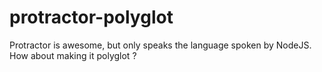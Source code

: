 protractor-polyglot
===================

Protractor is awesome, but only speaks the language spoken by NodeJS. How about making it polyglot ?
